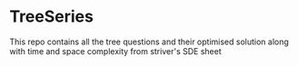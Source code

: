 # TreeSeries
This repo contains all the tree questions and their optimised solution along with time and space complexity  from striver's SDE sheet
